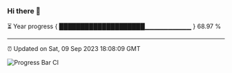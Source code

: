### Hi there 👋

⏳ Year progress { ████████████████████▁▁▁▁▁▁▁▁▁▁ } 68.97 %

---

⏰ Updated on Sat, 09 Sep 2023 18:08:09 GMT

![Progress Bar CI](https://github.com/Shyam-Makwana/GitHub-Actions-Demo/workflows/Progress%20Bar%20CI/badge.svg)
